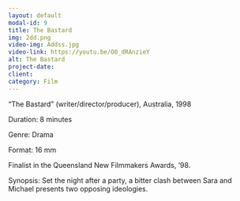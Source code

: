```yaml
---
layout: default
modal-id: 9
title: The Bastard
img: 2dd.png
video-img: Addss.jpg
video-link: https://youtu.be/O0_dRAnzieY
alt: The Bastard
project-date: 
client:
category: Film
---
```


“The Bastard” (writer/director/producer), Australia, 1998

Duration: 8 minutes

Genre: Drama

Format: 16 mm

Finalist in the Queensland New Filmmakers Awards, ’98.

Synopsis: Set the night after a party, a bitter clash between Sara and Michael presents two opposing ideologies.

